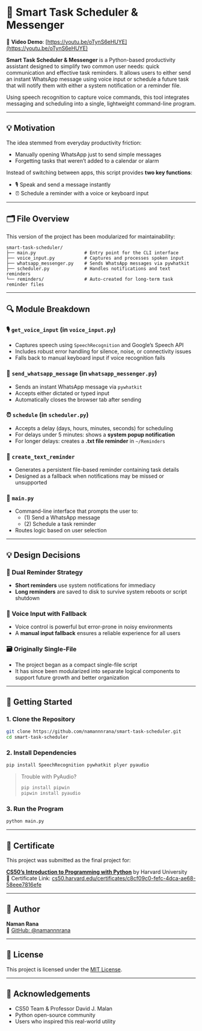 # 🧠 Smart Task Scheduler & Messenger

🎥 **Video Demo**: [https://youtu.be/oTynS6eHUYE](https://youtu.be/oTynS6eHUYE)

**Smart Task Scheduler & Messenger** is a Python-based productivity assistant designed to simplify two common user needs: quick communication and effective task reminders. It allows users to either send an instant WhatsApp message using voice input or schedule a future task that will notify them with either a system notification or a reminder file.

Using speech recognition to capture voice commands, this tool integrates messaging and scheduling into a single, lightweight command-line program.

---

## 💡 Motivation

The idea stemmed from everyday productivity friction:
- Manually opening WhatsApp just to send simple messages
- Forgetting tasks that weren’t added to a calendar or alarm

Instead of switching between apps, this script provides **two key functions**:
- 🎙️ Speak and send a message instantly
- ⏰ Schedule a reminder with a voice or keyboard input

---

## 🗂️ File Overview

This version of the project has been modularized for maintainability:

```
smart-task-scheduler/
├── main.py                  # Entry point for the CLI interface
├── voice_input.py           # Captures and processes spoken input
├── whatsapp_messenger.py    # Sends WhatsApp messages via pywhatkit
├── scheduler.py             # Handles notifications and text reminders
└── reminders/               # Auto-created for long-term task reminder files
```

---

## 🔍 Module Breakdown

### 🎙️ `get_voice_input` (in `voice_input.py`)
- Captures speech using `SpeechRecognition` and Google’s Speech API
- Includes robust error handling for silence, noise, or connectivity issues
- Falls back to manual keyboard input if voice recognition fails

### 💬 `send_whatsapp_message` (in `whatsapp_messenger.py`)
- Sends an instant WhatsApp message via `pywhatkit`
- Accepts either dictated or typed input
- Automatically closes the browser tab after sending

### ⏰ `schedule` (in `scheduler.py`)
- Accepts a delay (days, hours, minutes, seconds) for scheduling
- For delays under 5 minutes: shows a **system popup notification**
- For longer delays: creates a **.txt file reminder** in `~/Reminders`

### 📝 `create_text_reminder`
- Generates a persistent file-based reminder containing task details
- Designed as a fallback when notifications may be missed or unsupported

### 🧭 `main.py`
- Command-line interface that prompts the user to:
  - (1) Send a WhatsApp message
  - (2) Schedule a task reminder
- Routes logic based on user selection

---

## 💡 Design Decisions

### 📌 Dual Reminder Strategy
- **Short reminders** use system notifications for immediacy
- **Long reminders** are saved to disk to survive system reboots or script shutdown

### 🧠 Voice Input with Fallback
- Voice control is powerful but error-prone in noisy environments
- A **manual input fallback** ensures a reliable experience for all users

### 🗃️ Originally Single-File
- The project began as a compact single-file script
- It has since been modularized into separate logical components to support future growth and better organization

---

## 🚀 Getting Started

### 1. Clone the Repository

```bash
git clone https://github.com/namannnrana/smart-task-scheduler.git
cd smart-task-scheduler
```

### 2. Install Dependencies

```bash
pip install SpeechRecognition pywhatkit plyer pyaudio
```

> Trouble with PyAudio?
> ```bash
> pip install pipwin
> pipwin install pyaudio
> ```

### 3. Run the Program

```bash
python main.py
```

---

## 📜 Certificate

This project was submitted as the final project for:

**[CS50’s Introduction to Programming with Python](https://cs50.harvard.edu/python/2022/)** by Harvard University  
📄 Certificate Link: [cs50.harvard.edu/certificates/c8cf09c0-fefc-4dca-ae68-58eee7816efe](https://cs50.harvard.edu/certificates/c8cf09c0-fefc-4dca-ae68-58eee7816efe)

---

## 🙋 Author

**Naman Rana**  
🔗 [GitHub: @namannnrana](https://github.com/namannnrana)

---

## 🪪 License

This project is licensed under the [MIT License](LICENSE).

---

## 🙏 Acknowledgements

- CS50 Team & Professor David J. Malan
- Python open-source community
- Users who inspired this real-world utility
